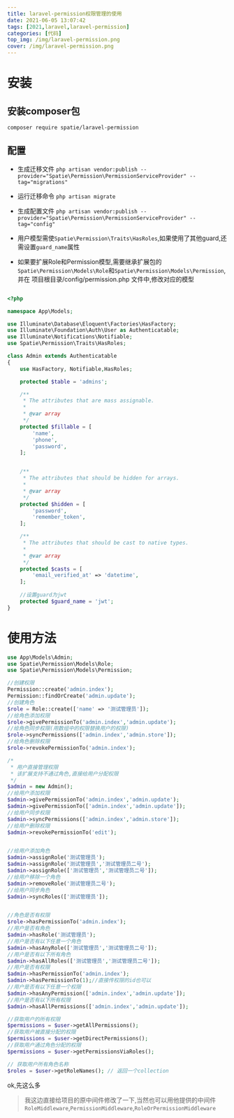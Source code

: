 ```yaml
---
title: laravel-permission权限管理的使用
date: 2021-06-05 13:07:42
tags: [2021,laravel,laravel-permission]
categories: [代码]
top_img: /img/laravel-permission.png
cover: /img/laravel-permission.png
---
```

# 安装
## 安装composer包
`composer require spatie/laravel-permission`
## 配置
* 生成迁移文件
    `php artisan vendor:publish --provider="Spatie\Permission\PermissionServiceProvider" --tag="migrations"`
* 运行迁移命令 
    `php artisan migrate`
* 生成配置文件
    `php artisan vendor:publish --provider="Spatie\Permission\PermissionServiceProvider" --tag="config"`


* 用户模型需使`Spatie\Permission\Traits\HasRoles`,如果使用了其他guard,还需设置`guard_name`属性

* 如果要扩展Role和Permission模型,需要继承扩展包的
`Spatie\Permission\Models\Role`和`Spatie\Permission\Models\Permission`,并在 项目根目录/config/permission.php 文件中,修改对应的模型

```php

<?php

namespace App\Models;

use Illuminate\Database\Eloquent\Factories\HasFactory;
use Illuminate\Foundation\Auth\User as Authenticatable;
use Illuminate\Notifications\Notifiable;
use Spatie\Permission\Traits\HasRoles;

class Admin extends Authenticatable
{
    use HasFactory, Notifiable,HasRoles;

    protected $table = 'admins';

    /**
     * The attributes that are mass assignable.
     *
     * @var array
     */
    protected $fillable = [
        'name',
        'phone',
        'password',
    ];


    /**
     * The attributes that should be hidden for arrays.
     *
     * @var array
     */
    protected $hidden = [
        'password',
        'remember_token',
    ];

    /**
     * The attributes that should be cast to native types.
     *
     * @var array
     */
    protected $casts = [
        'email_verified_at' => 'datetime',
    ];
    
    //设置guard为jwt
    protected $guard_name = 'jwt';
}

```

# 使用方法

```php
use App\Models\Admin;
use Spatie\Permission\Models\Role;
use Spatie\Permission\Models\Permission;

//创建权限
Permission::create('admin.index');
Permission::findOrCreate('admin.update');
//创建角色
$role = Role::create(['name' => '测试管理员']);
//给角色添加权限
$role->givePermissionTo('admin.index','admin.update');
//给角色同步权限(用数组中的权限替换用户的权限)
$role->syncPermissions(['admin.index','admin.store']);
//给角色删除权限
$role->revokePermissionTo('admin.index');

/*
 * 用户直接管理权限
 * 该扩展支持不通过角色,直接给用户分配权限
 */
$admin = new Admin();
//给用户添加权限
$admin->givePermissionTo('admin.index','admin.update');
$admin->givePermissionTo(['admin.index','admin.update']);
//给用户同步权限
$admin->syncPermissions(['admin.index','admin.store']);
//给用户删除权限
$admin->revokePermissionTo('edit');


//给用户添加角色
$admin->assignRole('测试管理员');
$admin->assignRole('测试管理员','测试管理员二号');
$admin->assignRole(['测试管理员','测试管理员二号']);
//给用户移除一个角色
$admin->removeRole('测试管理员二号');
//给用户同步角色
$admin->syncRoles(['测试管理员']);


//角色是否有权限
$role->hasPermissionTo('admin.index');
//用户是否有角色
$admin->hasRole('测试管理员');
//用户是否有以下任意一个角色
$admin->hasAnyRole(['测试管理员','测试管理员二号']);
//用户是否有以下所有角色
$admin->hasAllRoles(['测试管理员','测试管理员二号']);
//用户是否有权限
$admin->hasPermissionTo('admin.index');
$admin->hasPermissionTo(1);//直接传权限的id也可以
//用户是否有以下任意一个权限
$admin->hasAnyPermission(['admin.index','admin.update']);
//用户是否有以下所有权限
$admin->hasAllPermissions(['admin.index','admin.update']);

//获取用户的所有权限
$permissions = $user->getAllPermissions();
//获取用户被直接分配的权限
$permissions = $user->getDirectPermissions();
//获取用户通过角色分配的权限
$permissions = $user->getPermissionsViaRoles();

// 获取用户所有角色名称
$roles = $user->getRoleNames(); // 返回一个collection

```

ok,先这么多


>我这边直接给项目的原中间件修改了一下,当然也可以用他提供的中间件`RoleMiddleware`,`PermissionMiddleware`,`RoleOrPermissionMiddleware`

